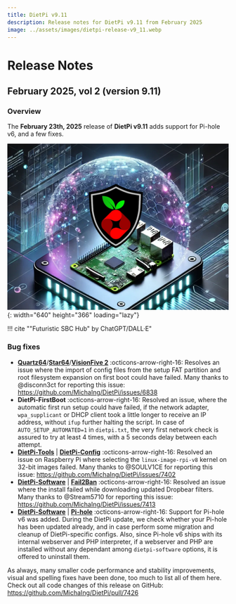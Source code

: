 ```yaml
---
title: DietPi v9.11
description: Release notes for DietPi v9.11 from February 2025
image: ../assets/images/dietpi-release-v9_11.webp
---
```


# Release Notes

## February 2025, vol 2 (version 9.11)

### Overview

The **February 23th, 2025** release of **DietPi v9.11** adds support for Pi-hole v6, and a few fixes.

![ChatGPT generated SBC hub graphic](../assets/images/dietpi-release-v9_11.webp){: width="640" height="366" loading="lazy"}

!!! cite "\"Futuristic SBC Hub\" by ChatGPT/DALL·E"

### Bug fixes

- [**Quartz64**](../hardware.md#pine64)/[**Star64**](../hardware.md#pine64_1)/[**VisionFive 2**](../hardware.md#starfive) :octicons-arrow-right-16: Resolves an issue where the import of config files from the setup FAT partition and root filesystem expansion on first boot could have failed. Many thanks to @disconn3ct for reporting this issue: <https://github.com/MichaIng/DietPi/issues/6838>
- **DietPi-FirstBoot** :octicons-arrow-right-16: Resolved an issue, where the automatic first run setup could have failed, if the network adapter, `wpa_supplicant` or DHCP client took a little longer to receive an IP address, without `ifup` further halting the script. In case of `AUTO_SETUP_AUTOMATED=1` in `dietpi.txt`, the very first network check is assured to try at least 4 times, with a 5 seconds delay between each attempt.
- [**DietPi-Tools**](../dietpi_tools.md) | [**DietPi-Config**](../dietpi_tools/system_configuration.md#dietpi-config) :octicons-arrow-right-16: Resolved an issue on Raspberry Pi where selecting the `linux-image-rpi-v8` kernel on 32-bit images failed. Many thanks to @SOULV1CE for reporting this issue: <https://github.com/MichaIng/DietPi/issues/7402>
- [**DietPi-Software**](../dietpi_tools/software_installation.md#dietpi-software) | [**Fail2Ban**](../software/system_security.md#fail2ban) :octicons-arrow-right-16: Resolved an issue where the install failed while downloading updated Dropbear filters. Many thanks to @Stream5710 for reporting this issue: <https://github.com/MichaIng/DietPi/issues/7413>
- [**DietPi-Software**](../dietpi_tools/software_installation.md#dietpi-software) | [**Pi-hole**](../software/dns_servers.md#pi-hole) :octicons-arrow-right-16: Support for Pi-hole v6 was added. During the DietPi update, we check whether your Pi-hole has been updated already, and in case perform some migration and cleanup of DietPi-specific configs. Also, since Pi-hole v6 ships with its internal webserver and PHP interpreter, if a webserver and PHP are installed without any dependant among `dietpi-software` options, it is offered to uninstall them.

As always, many smaller code performance and stability improvements, visual and spelling fixes have been done, too much to list all of them here. Check out all code changes of this release on GitHub: <https://github.com/MichaIng/DietPi/pull/7426>
